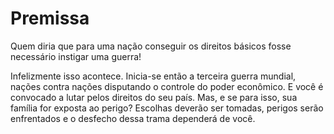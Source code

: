 # Premissa 

Quem diria que para uma nação conseguir os direitos básicos fosse necessário instigar uma guerra! 

Infelizmente isso acontece. Inicia-se então a terceira guerra mundial, nações contra nações disputando o controle do poder econômico. E você é convocado a lutar pelos direitos do seu país. Mas, e se para isso, sua família for exposta ao perigo? Escolhas deverão ser tomadas, perigos serão enfrentados e o desfecho dessa trama dependerá de você. 

